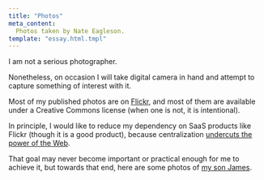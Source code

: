```yaml
---
title: "Photos"
meta_content:
  Photos taken by Nate Eagleson.
template: "essay.html.tmpl"
---
```


I am not a serious photographer.

Nonetheless, on occasion I will take digital camera in hand and attempt to
capture something of interest with it.

Most of my published photos are on
[Flickr](https://www.flickr.com/photos/nateeag), and most of them are
available under a Creative Commons license (when one is not, it is
intentional).

In principle, I would like to reduce my dependency on SaaS products like
Flickr (though it is a good product), because centralization
[undercuts the power of the Web](http://redecentralize.org/about/).

That goal may never become important or practical enough for me to achieve
it, but towards that end, here are some photos of
[my son James](/photos/newborn-james/).
